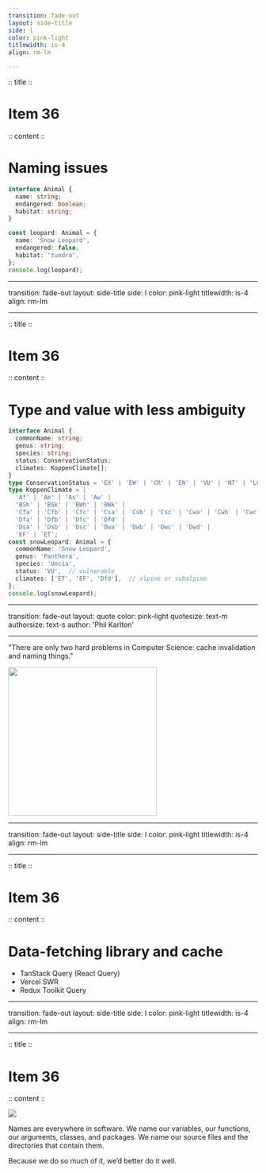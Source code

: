 ```yaml
---
transition: fade-out
layout: side-title
side: l
color: pink-light
titlewidth: is-4
align: rm-lm

---
```

:: title ::

# Item 36

<ChiikawaItem2e text="Item 41 (2e)" />

:: content ::

# Naming issues

```ts {monaco}
interface Animal {
  name: string;
  endangered: boolean;
  habitat: string;
}

const leopard: Animal = {
  name: 'Snow Leopard',
  endangered: false,
  habitat: 'tundra',
};
console.log(leopard);
```

---
transition: fade-out
layout: side-title
side: l
color: pink-light
titlewidth: is-4
align: rm-lm

---
:: title ::

# Item 36

<ChiikawaItem2e text="Item 41 (2e)" />

:: content ::

# Type and value with less ambiguity

```ts {1-7|8-15|all}
interface Animal {
  commonName: string;
  genus: string;
  species: string;
  status: ConservationStatus;
  climates: KoppenClimate[];
}
type ConservationStatus = 'EX' | 'EW' | 'CR' | 'EN' | 'VU' | 'NT' | 'LC';
type KoppenClimate = |
  'Af' | 'Am' | 'As' | 'Aw' |
  'BSh' | 'BSk' | 'BWh' | 'BWk' |
  'Cfa' | 'Cfb' | 'Cfc' | 'Csa' | 'Csb' | 'Csc' | 'Cwa' | 'Cwb' | 'Cwc' |
  'Dfa' | 'Dfb' | 'Dfc' | 'Dfd' |
  'Dsa' | 'Dsb' | 'Dsc' | 'Dwa' | 'Dwb' | 'Dwc' | 'Dwd' |
  'EF' | 'ET';
const snowLeopard: Animal = {
  commonName: 'Snow Leopard',
  genus: 'Panthera',
  species: 'Uncia',
  status: 'VU',  // vulnerable
  climates: ['ET', 'EF', 'Dfd'],  // alpine or subalpine
};
console.log(snowLeopard);
```

---
transition: fade-out
layout: quote
color: pink-light
quotesize: text-m
authorsize: text-s
author: '​Phil Karlton'

---

"There are only two hard problems in Computer Science: cache invalidation and naming things."

<div class="flex justify-center mt-8">
  <img src="/images/ChikawaDraw.png" width="300px" />
  <style>
    .quote_author {
      font-size: 32px;
      font-weight: bold;
    }
    .slidev-layout.quote {
      padding-left: 3.5rem;
    }
  </style>
</div>

---
transition: fade-out
layout: side-title
side: l
color: pink-light
titlewidth: is-4
align: rm-lm

---
:: title ::

# Item 36

<ChiikawaItem2e text="Item 41 (2e)" />

:: content ::

# Data-fetching library and cache

- TanStack Query (React Query)
- Vercel SWR
- Redux Toolkit Query 

---
transition: fade-out
layout: side-title
side: l
color: pink-light
titlewidth: is-4
align: rm-lm

---
:: title ::

# Item 36

<ChiikawaItem2e text="Item 41 (2e)" />

:: content ::

<img src="/images/CleanCodeName.png" />

<p>Names are everywhere in software. We name our variables, our functions, our arguments, classes, and packages. We name our source files and the directories that contain them.
</p>
<p>Because we do so much of it, we’d better do it well.</p>